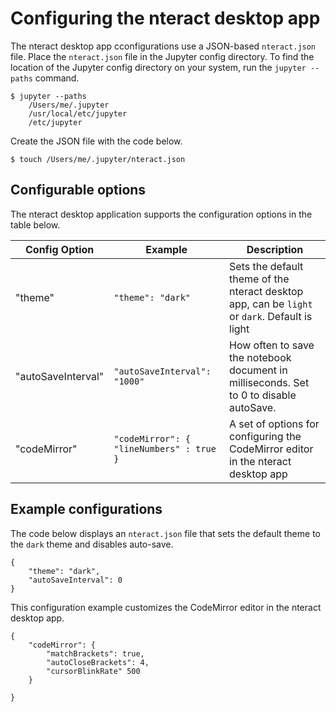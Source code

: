 # Configuring the nteract desktop app

The nteract desktop app cconfigurations use a JSON-based `nteract.json` file. Place the `nteract.json` file in the Jupyter config directory. To find the location of the Jupyter config directory on your system, run the `jupyter --paths` command.

```
$ jupyter --paths
    /Users/me/.jupyter
    /usr/local/etc/jupyter
    /etc/jupyter
```

Create the JSON file with the code below.

```
$ touch /Users/me/.jupyter/nteract.json
```

## Configurable options

The nteract desktop application supports the configuration options in the table below.

| Config Option      | Example                                  | Description                                                                                   |
| ------------------ | ---------------------------------------- | --------------------------------------------------------------------------------------------- |
| "theme"            | `"theme": "dark"`                        | Sets the default theme of the nteract desktop app, can be `light` or `dark`. Default is light |
| "autoSaveInterval" | `"autoSaveInterval": "1000"`             | How often to save the notebook document in milliseconds. Set to 0 to disable autoSave.        |
| "codeMirror"       | `"codeMirror": { "lineNumbers" : true }` | A set of options for configuring the CodeMirror editor in the nteract desktop app             |

## Example configurations

The code below displays an `nteract.json` file that sets the default theme to the `dark` theme and disables auto-save.

```
{
    "theme": "dark",
    "autoSaveInterval": 0
}
```

This configuration example customizes the CodeMirror editor in the nteract desktop app.

```
{
    "codeMirror": {
        "matchBrackets": true,
        "autoCloseBrackets": 4,
        "cursorBlinkRate" 500
    }

}
```

